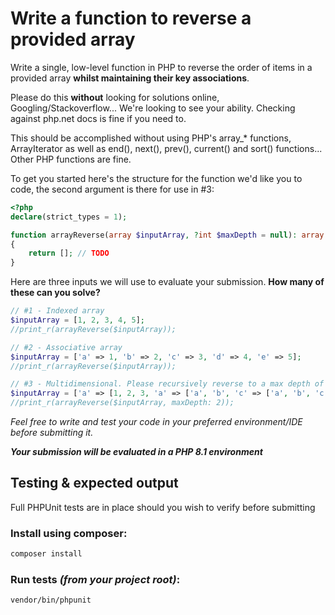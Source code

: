 # Write a function to reverse a provided array
Write a single, low-level function in PHP to reverse the order of items in a provided array **whilst maintaining their key associations**.

Please do this **without** looking for solutions online, Googling/Stackoverflow... We're looking to see your ability. Checking against php.net docs is fine if you need to.

This should be accomplished without using PHP's array_* functions, ArrayIterator as well as end(), next(), prev(), current() and sort() functions... Other PHP functions are fine.

To get you started here's the structure for the function we'd like you to code, the second argument is there for use in #3:

```php
<?php
declare(strict_types = 1);

function arrayReverse(array $inputArray, ?int $maxDepth = null): array
{
    return []; // TODO
}
```

Here are three inputs we will use to evaluate your submission. **How many of these can you solve?**

```php
// #1 - Indexed array
$inputArray = [1, 2, 3, 4, 5];
//print_r(arrayReverse($inputArray));

// #2 - Associative array
$inputArray = ['a' => 1, 'b' => 2, 'c' => 3, 'd' => 4, 'e' => 5];
//print_r(arrayReverse($inputArray));

// #3 - Multidimensional. Please recursively reverse to a max depth of 2 child levels
$inputArray = ['a' => [1, 2, 3, 'a' => ['a', 'b', 'c' => ['a', 'b', 'c', 'd' => [1, 2, 3]]]], 2, 'c' => 3, 4, 5];
//print_r(arrayReverse($inputArray, maxDepth: 2));
```

_Feel free to write and test your code in your preferred environment/IDE before submitting it._

**_Your submission will be evaluated in a PHP 8.1 environment_**

## Testing & expected output
Full PHPUnit tests are in place should you wish to verify before submitting

### Install using composer:
```bash
composer install
```

### Run tests _(from your project root)_:
```bash
vendor/bin/phpunit
```